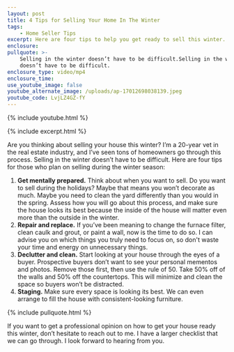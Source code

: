 ```yaml
---
layout: post
title: 4 Tips for Selling Your Home In The Winter
tags:
    - Home Seller Tips
excerpt: Here are four tips to help you get ready to sell this winter.
enclosure:
pullquote: >-
    Selling in the winter doesn’t have to be difficult.Selling in the winter
    doesn’t have to be difficult.
enclosure_type: video/mp4
enclosure_time:
use_youtube_image: false
youtube_alternate_image: /uploads/ap-17012698038139.jpeg
youtube_code: LvjLZ4GZ-fY
---
```

{% include youtube.html %}

{% include excerpt.html %}

Are you thinking about selling your house this winter? I’m a 20-year vet in the real estate industry, and I’ve seen tons of homeowners go through this process. Selling in the winter doesn’t have to be difficult. Here are four tips for those who plan on selling during the winter season:

1. **Get mentally prepared.** Think about when you want to sell. Do you want to sell during the holidays? Maybe that means you won’t decorate as much. Maybe you need to clean the yard differently than you would in the spring. Assess how you will go about this process, and make sure the house looks its best because the inside of the house will matter even more than the outside in the winter.
2. **Repair and replace.** If you’ve been meaning to change the furnace filter, clean caulk and grout, or paint a wall, now is the time to do so. I can advise you on which things you truly need to focus on, so don't waste your time and energy on unnecessary things.
3. **Declutter and clean.** Start looking at your house through the eyes of a buyer. Prospective buyers don’t want to see your personal mementos and photos. Remove those first, then use the rule of 50. Take 50% off of the walls and 50% off the countertops. This will minimize and clean the space so buyers won’t be distracted.
4. **Staging.** Make sure every space is looking its best. We can even arrange to fill the house with consistent-looking furniture.

{% include pullquote.html %}

If you want to get a professional opinion on how to get your house ready this winter, don’t hesitate to reach out to me. I have a larger checklist that we can go through. I look forward to hearing from you.
